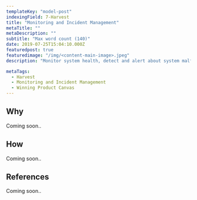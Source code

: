 ```yaml
---
templateKey: "model-post"
indexingField: 7-Harvest
title: "Monitoring and Incident Management"
metaTitle: ""
metaDescription: ""
subtitle: "Max word count (140)"
date: 2019-07-25T15:04:10.000Z
featuredpost: true
featuredimage: "/img/<content-main-image>.jpeg"
description: "Monitor system health, detect and alert about system malfunctions and failures. While exception monitoring deals with problems within the product, incident management deals with problems on the larger stack of software and hardware."

metaTags:
  - Harvest
  - Monitoring and Incident Management
  - Winning Product Canvas
---
```


## Why
Coming soon..

## How
Coming soon..

## References
Coming soon..
